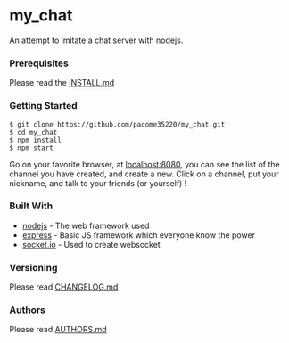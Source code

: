 # my_chat

An attempt to imitate a chat server with nodejs.

### Prerequisites

Please read the [INSTALL.md](https://github.com/pacome35220/my_chat/blob/master/INSTALL.md)

### Getting Started

```
$ git clone https://github.com/pacome35220/my_chat.git
$ cd my_chat
$ npm install
$ npm start
```

Go on your favorite browser, at [localhost:8080](localhost:8080), you can see the list of the channel you have created, and create a new.
Click on a channel, put your nickname, and talk to your friends (or yourself) !

### Built With

* [nodejs](https://nodejs.org/) - The web framework used
* [express](http://expressjs.com/) - Basic JS framework which everyone know the power
* [socket.io](https://socket.io/) - Used to create websocket

### Versioning

Please read [CHANGELOG.md](https://github.com/pacome35220/my_chat/blob/master/CHANGELOG.md)

### Authors

Please read [AUTHORS.md](https://github.com/pacome35220/my_chat/blob/master/AUTHORS.md)
